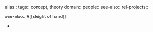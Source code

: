 alias::
tags:: concept, theory
domain::
people::
see-also::
rel-projects::

see-also:: #[[sleight of hand]]


-
